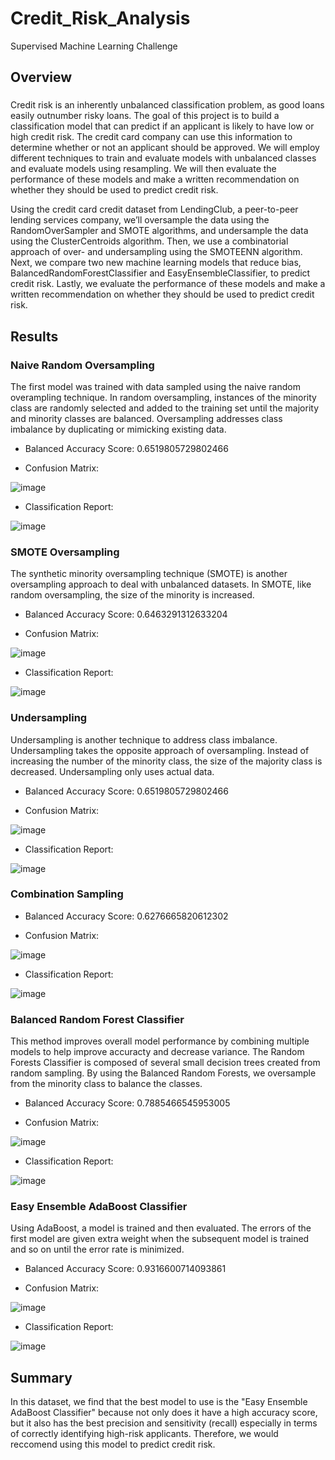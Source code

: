 # Credit_Risk_Analysis
Supervised Machine Learning Challenge

## Overview
### 
Credit risk is an inherently unbalanced classification problem, as good loans easily outnumber risky loans. The goal of this project is to build a classification model that can predict if an applicant is likely to have low or high credit risk. The credit card company can use this information to determine whether or not an applicant should be approved. We will employ different techniques to train and evaluate models with unbalanced classes and evaluate models using resampling. We will then evaluate the performance of these models and make a written recommendation on whether they should be used to predict credit risk.

Using the credit card credit dataset from LendingClub, a peer-to-peer lending services company, we’ll oversample the data using the RandomOverSampler and SMOTE algorithms, and undersample the data using the ClusterCentroids algorithm. Then, we use a combinatorial approach of over- and undersampling using the SMOTEENN algorithm. Next, we compare two new machine learning models that reduce bias, BalancedRandomForestClassifier and EasyEnsembleClassifier, to predict credit risk. Lastly, we evaluate the performance of these models and make a written recommendation on whether they should be used to predict credit risk.

## Results

### Naive Random Oversampling
The first model was trained with data sampled using the naive random overampling technique. In random oversampling, instances of the minority class are randomly selected and added to the training set until the majority and minority classes are balanced. Oversampling addresses class imbalance by duplicating or mimicking existing data.

* Balanced Accuracy Score: 0.6519805729802466

* Confusion Matrix: 

![image](https://user-images.githubusercontent.com/108683284/213616096-804bd7e2-1956-498a-80cf-b656a9260a1c.png)

* Classification Report:

![image](https://user-images.githubusercontent.com/108683284/213615643-d6e7555b-7b13-4cab-8457-954bb877fbc9.png)

### SMOTE Oversampling
The synthetic minority oversampling technique (SMOTE) is another oversampling approach to deal with unbalanced datasets. In SMOTE, like random oversampling, the size of the minority is increased. 

* Balanced Accuracy Score: 0.6463291312633204

* Confusion Matrix:

![image](https://user-images.githubusercontent.com/108683284/213616623-83a13951-b85e-47ee-be42-a6a4d9facbbc.png)

* Classification Report:

![image](https://user-images.githubusercontent.com/108683284/213616504-e984f89c-8510-4ab3-b118-12c1da5caa74.png)

### Undersampling
Undersampling is another technique to address class imbalance. Undersampling takes the opposite approach of oversampling. Instead of increasing the number of the minority class, the size of the majority class is decreased. Undersampling only uses actual data.

* Balanced Accuracy Score: 0.6519805729802466

* Confusion Matrix:

![image](https://user-images.githubusercontent.com/108683284/213616834-498c0dbc-f068-4c33-8b7d-bf85ad8d7733.png)

* Classification Report:

![image](https://user-images.githubusercontent.com/108683284/213616939-b9e76916-2cd7-4b1f-b6e1-1bcc8159cadf.png)

### Combination Sampling
* Balanced Accuracy Score: 0.6276665820612302

* Confusion Matrix:

![image](https://user-images.githubusercontent.com/108683284/213617225-69578282-1bac-4571-9daf-9b428024f17c.png)

* Classification Report:

![image](https://user-images.githubusercontent.com/108683284/213617272-ddcbdcfb-0d93-4477-b477-93f81068bf08.png)

### Balanced Random Forest Classifier
This method improves overall model performance by combining multiple models to help improve accuracty and decrease variance. The Random Forests Classifier is composed of several small decision trees created from random sampling. By using the Balanced Random Forests, we oversample from the minority class to balance the classes.

* Balanced Accuracy Score: 0.7885466545953005

* Confusion Matrix:

![image](https://user-images.githubusercontent.com/108683284/213617639-cc69499d-8022-4e9d-b445-51d1deac6015.png)

* Classification Report:

![image](https://user-images.githubusercontent.com/108683284/213617603-df0e418d-a21f-4ded-a619-cc39fe0fda02.png)

### Easy Ensemble AdaBoost Classifier
Using AdaBoost, a model is trained and then evaluated. The errors of the first model are given extra weight when the subsequent model is trained and so on until the error rate is minimized.

* Balanced Accuracy Score: 0.9316600714093861

* Confusion Matrix:

![image](https://user-images.githubusercontent.com/108683284/213617998-dbbb3f32-71ee-491c-bd59-06ac402d2b52.png)


* Classification Report:

![image](https://user-images.githubusercontent.com/108683284/213617912-3b455700-4b10-4f3a-902d-1d23eec12c0c.png)


## Summary
In this dataset, we find that the best model to use is the "Easy Ensemble AdaBoost Classifier" because not only does it have a high accuracy score, but it also has the best precision and sensitivity (recall) especially in terms of correctly identifying high-risk applicants. Therefore, we would reccomend using this model to predict credit risk.
